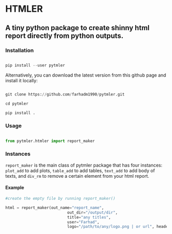 # HTMLER 
## A tiny python package to create shinny html report directly from python outputs. 

### Installation

```python

pip install --user pytmler

```

Alternatively, you can download the latest version from this github page and install it locally:

```python

git clone https://github.com/farhadm1990/pytmler.git

cd pytmler

pip install .

```

### Usage

```python

from pytmler.htmler import report_maker

```

### Instances
`report_maker` is the main class of pytmler package that has four instances: `plot_add` to add plots, `table_add` to add tables, `text_add` to add body of texts, and `div_rm` to remove a certain element from your html report.

#### Example

```python
#create the empty file by running report_maker()

html = report_maker(out_name="report_name", 
                           out_dir="/output/dir", 
                           title="any titles", 
                           user="Farhad", 
                           logo="/path/to/any/logo.png | or url", header_color="black")

```

